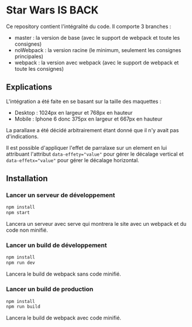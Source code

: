 # Star Wars IS BACK

Ce repository contient l'intégralité du code.
Il comporte 3 branches :

- master : la version de base (avec le support de webpack et toute les consignes)
- noWebpack : la version racine (le minimum, seulement les consignes principales)
- webpack : la version avec webpack (avec le support de webpack et toute les consignes)

## Explications

L'intégration a été faite en se basant sur la taille des maquettes :

- Desktop : 1024px en largeur et 768px en hauteur
- Mobile : Iphone 6 donc 375px en largeur et 667px en hauteur

La parallaxe a été décidé arbitrairement étant donné que il n'y avait pas d'indications.

Il est possible d'appliquer l'effet de parralaxe sur un element en lui attribuant l'attribut `data-effety="value"` pour gérer le décalage vertical et `data-effetx="value"` pour gérer le décalage horizontal.

## Installation

### Lancer un serveur de développement

```bash
npm install
npm start
```

Lancera un serveur avec serve qui montrera le site avec un webpack et du code non minifié.

### Lancer un build de développement

```bash
npm install
npm run dev
```

Lancera le build de webpack sans code minifié.

### Lancer un build de production

```bash
npm install
npm run build
```

Lancera le build de webpack avec code minifié.
